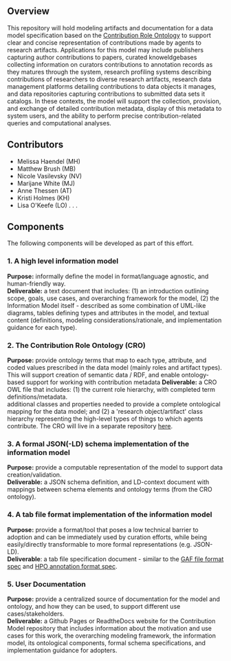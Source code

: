 ## Overview
This repository will hold modeling artifacts and documentation for a data model specification based on the [Contribution Role Ontology](https://github.com/data2health/contributor-role-ontology) to support clear and concise representation of contributions made by agents to research artifacts. Applications for this model may include publishers capturing author contributions to papers, curated knoweldgebases collecting information on curators contributions to annotation records as they matures through the system, research profiling systems describing contributions of researchers to diverse research artifacts, research data management platforms detailing contributions to data objects it manages, and data repositories capturing contributions to submitted data sets it catalogs. In these contexts, the model will support the collection, provision, and exchange of detailed contribution metadata, display of this metadata to system users, and the ability to perform precise contribution-related queries and computational analyses.

## Contributors
- Melissa Haendel (MH)
- Matthew Brush (MB)
- Nicole Vasilevsky (NV)
- Marijane White (MJ)
- Anne Thessen (AT)
- Kristi Holmes (KH)
- Lisa O'Keefe (LO)
. . .

## Components 
The following components will be developed as part of this effort.  

### 1. A high level information model
**Purpose:** informally define the model in format/language agnostic, and human-friendly way.  
**Deliverable:** a text document that includes: (1) an introduction outlining scope, goals, use cases, and overarching framework for the model, (2) the Information Model itself - described as some combination of UML-like diagrams, tables defining types and attributes in the model, and textual content (definitions, modeling considerations/rationale, and implementation guidance for each type).

### 2. The Contribution Role Ontology (CRO)
**Purpose:** provide ontology terms that map to each type, attribute, and coded values prescribed in the data model (mainly roles and artifact types). This will support creation of semantic data / RDF, and enable ontology-based support for working with contribution metadata
**Deliverable:** a CRO OWL file that includes: (1) the current role hierarchy, with completed term definitions/metadata.  
additional classes and properties needed to provide a complete ontological mapping for the data model; and (2) 
a 'research object/artifact' class hierarchy representing the high-level types of things to which agents contribute. The CRO will live in a separate repository [here](https://github.com/data2health/contributor-role-ontology).

### 3. A formal JSON(-LD) schema implementation of the information model
**Purpose:** provide a computable representation of the model to support data creation/validation.  
**Deliverable:** a JSON schema definition, and LD-context document with mappings between schema elements and ontology terms (from the CRO ontology).

### 4. A tab file format implementation of the information model
**Purpose:** provide a format/tool that poses a low technical barrier to adoption and  can be immediately used by curation efforts, while being easily/directly transformable to more formal representations (e.g. JSON-LD).  
**Deliverable**: a tab file specification document - similar to the [GAF file format spec](http://geneontology.org/docs/go-annotation-file-gaf-format-2.0/) and [HPO annotation format spec](https://hpo-annotation-qc.readthedocs.io/en/latest/annotationFormat.html).

### 5. User Documentation
**Purpose:** provide a centralized source of documentation for the model and ontology, and how they can be used, to support different use cases/stakeholders.  
**Deliverable:** a Github Pages or ReadtheDocs website for the Contribution Model repository that includes information about the motivation and use cases for this work, the overarching modeling framework, the information model, its ontological components, formal schema specifications, and implementation guidance for adopters.
